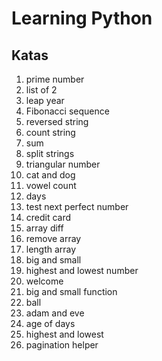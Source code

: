 # Learning Python

## Katas

1.	prime number
2.	list of 2
3.	leap year
4.	Fibonacci sequence
5.	reversed string
6.  count string
7.	sum
8.	split strings
9.	triangular number
10.	cat and dog
11.	vowel count
12.	days
13.	test next perfect number
14.	credit card
15.	array diff
16. remove array
17. length array
18. big and small
19. highest and lowest number
20. welcome
21. big and small function
22. ball
23. adam and eve
24. age of days
25. highest and lowest
26. pagination helper